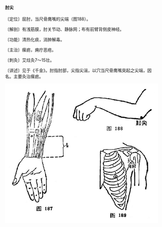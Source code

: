 #### 肘尖

〔定位〕屈肘，当尺骨鹰嘴的尖端（图188）。

〔解剖〕有浅筋膜，肘关节动、静脉网；布有前臂背侧皮神经。

〔功能〕清热化痰，消肿解毒。

〔主治〕瘰疬，痈疔恶疮。

〔刺灸〕艾炷灸7～15壮。

〔讲述〕见于《千金》。肘指肘部，尖指尖湍，以穴当尺骨鹰嘴突起之尖端，因名。主要灸治瘰疬。

![](img/图187、188、189.jpg)
